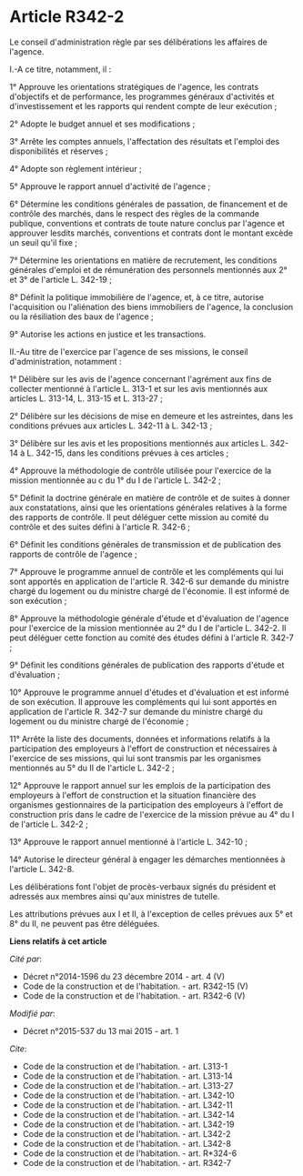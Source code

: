 # Article R342-2

Le conseil d'administration règle par ses délibérations les affaires de l'agence. 

I.-A ce titre, notamment, il : 

1° Approuve les orientations stratégiques de l'agence, les contrats d'objectifs et de performance, les programmes généraux
d'activités et d'investissement et les rapports qui rendent compte de leur exécution ; 

2° Adopte le budget annuel et ses modifications ; 

3° Arrête les comptes annuels, l'affectation des résultats et l'emploi des disponibilités et réserves ; 

4° Adopte son règlement intérieur ; 

5° Approuve le rapport annuel d'activité de l'agence ; 

6° Détermine les conditions générales de passation, de financement et de contrôle des marchés, dans le respect des règles de
la commande publique, conventions et contrats de toute nature conclus par l'agence et approuver lesdits marchés, conventions
et contrats dont le montant excède un seuil qu'il fixe ; 

7° Détermine les orientations en matière de recrutement, les conditions générales d'emploi et de rémunération des personnels
mentionnés aux 2° et 3° de l'article L. 342-19 ; 

8° Définit la politique immobilière de l'agence, et, à ce titre, autorise l'acquisition ou l'aliénation des biens immobiliers
de l'agence, la conclusion ou la résiliation des baux de l'agence ; 

9° Autorise les actions en justice et les transactions. 

II.-Au titre de l'exercice par l'agence de ses missions, le conseil d'administration, notamment : 

1° Délibère sur les avis de l'agence concernant l'agrément aux fins de collecter mentionné à l'article L. 313-1 et sur les
avis mentionnés aux articles L. 313-14, L. 313-15 et L. 313-27 ; 

2° Délibère sur les décisions de mise en demeure et les astreintes, dans les conditions prévues aux articles L. 342-11 à L.
342-13 ; 

3° Délibère sur les avis et les propositions mentionnés aux articles L. 342-14 à L. 342-15, dans les conditions prévues à ces
articles ; 

4° Approuve la méthodologie de contrôle utilisée pour l'exercice de la mission mentionnée au c du 1° du I de l'article L.
342-2 ; 

5° Définit la doctrine générale en matière de contrôle et de suites à donner aux constatations, ainsi que les orientations
générales relatives à la forme des rapports de contrôle. Il peut déléguer cette mission au comité du contrôle et des suites
défini à l'article R. 342-6 ; 

6° Définit les conditions générales de transmission et de publication des rapports de contrôle de l'agence ; 

7° Approuve le programme annuel de contrôle et les compléments qui lui sont apportés en application de l'article R. 342-6 sur
demande du ministre chargé du logement ou du ministre chargé de l'économie. Il est informé de son exécution ; 

8° Approuve la méthodologie générale d'étude et d'évaluation de l'agence pour l'exercice de la mission mentionnée au 2° du I
de l'article L. 342-2. Il peut déléguer cette fonction au comité des études défini à l'article R. 342-7 ; 

9° Définit les conditions générales de publication des rapports d'étude et d'évaluation ; 

10° Approuve le programme annuel d'études et d'évaluation et est informé de son exécution. Il approuve les compléments qui
lui sont apportés en application de l'article R. 342-7 sur demande du ministre chargé du logement ou du ministre chargé de
l'économie ; 

11° Arrête la liste des documents, données et informations relatifs à la participation des employeurs à l'effort de
construction et nécessaires à l'exercice de ses missions, qui lui sont transmis par les organismes mentionnés au 5° du II de
l'article L. 342-2 ; 

12° Approuve le rapport annuel sur les emplois de la participation des employeurs à l'effort de construction et la situation
financière des organismes gestionnaires de la participation des employeurs à l'effort de construction pris dans le cadre de
l'exercice de la mission prévue au 4° du I de l'article L. 342-2 ; 

13° Approuve le rapport annuel mentionné à l'article L. 342-10 ; 

14° Autorise le directeur général à engager les démarches mentionnées à l'article L. 342-8.

Les délibérations font l'objet de procès-verbaux signés du président et adressés aux membres ainsi qu'aux ministres de
tutelle. 

Les attributions prévues aux I et II, à l'exception de celles prévues aux 5° et 8° du II, ne peuvent pas être déléguées.

**Liens relatifs à cet article**

_Cité par_:

  - Décret n°2014-1596 du 23 décembre 2014 - art. 4 (V)
  - Code de la construction et de l'habitation. - art. R342-15 (V)
  - Code de la construction et de l'habitation. - art. R342-6 (V)

_Modifié par_:

  - Décret n°2015-537 du 13 mai 2015 - art. 1

_Cite_:

  - Code de la construction et de l'habitation. - art. L313-1
  - Code de la construction et de l'habitation. - art. L313-14
  - Code de la construction et de l'habitation. - art. L313-27
  - Code de la construction et de l'habitation. - art. L342-10
  - Code de la construction et de l'habitation. - art. L342-11
  - Code de la construction et de l'habitation. - art. L342-14
  - Code de la construction et de l'habitation. - art. L342-19
  - Code de la construction et de l'habitation. - art. L342-2
  - Code de la construction et de l'habitation. - art. L342-8
  - Code de la construction et de l'habitation. - art. R*324-6
  - Code de la construction et de l'habitation. - art. R342-7
